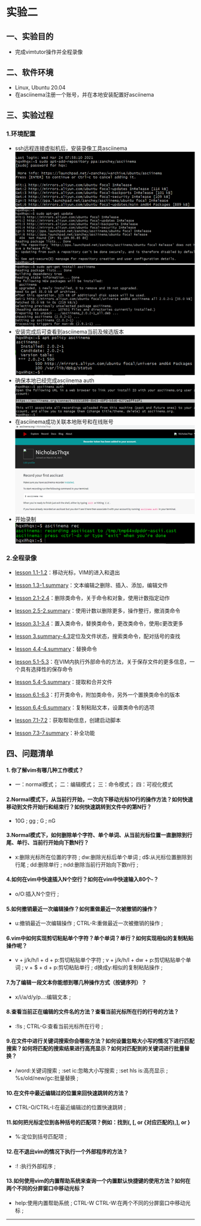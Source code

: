 # 实验二

## 一、实验目的
- 完成vimtutor操作并全程录像

## 二、软件环境
- Linux, Ubuntu 20.04
- 在asciinema注册一个账号，并在本地安装配置好asciinema

## 三、实验过程

### 1.环境配置
- ssh远程连接虚拟机后，安装录像工具asciinema
![安装asciinema1](./img-2/install1.png)
![安装asciinema2](./img-2/install2.png)
![安装asciinema3](./img-2/install3.png)
- 安装完成后可查看到asciinema当前及候选版本
![查看asciinema候选版本](./img-2/policy.png)
- 确保本地已经完成asciinema auth
![完成asciinema auth](./img-2/auth.png)
- 在asciinema成功关联本地账号和在线账号
![关联账号](./img-2/add.png)
- 开始录制
![开始录制](./img-2/recording.png)

### 2.全程录像
- [lesson 1.1-1.2](https://asciinema.org/a/HBP9EFXgXiLaxQCSxbJr5XAIj)：移动光标，VIM的进入和退出
- [lesson 1.3-1.summary](https://asciinema.org/a/AepLe9zvckgLCdhFvDW1XFoBD)：文本编辑之删除、插入、添加，编辑文件

- [lesson 2.1-2.4](https://asciinema.org/a/hJeeNf7idWzl9ajJb4nJYUlVb)：删除类命令，关于命令和对象，使用计数指定动作

- [lesson 2.5-2.summary](https://asciinema.org/a/DytsZdKbWatu61X5Tb281G9JY)：使用计数以删除更多，操作整行，撤消类命令

- [lesson 3.1-3.4](https://asciinema.org/a/qPqXZl179ueInzWGUOA8lumWc)：置入类命令，替换类命令，更改类命令，使用c更改更多

- [lesson 3.summary-4.3](https://asciinema.org/a/6mRPoLsSE66Gkoe1A9rM1Tait)定位及文件状态，搜索类命令，配对括号的查找

- [lesson 4.4-4.summary](https://asciinema.org/a/eEKOcqH73KxUce1y0iGiwAVGZ)：替换命令

- [lesson 5.1-5.3](https://asciinema.org/a/W79WxBQclbW634dd6VuelNjfe)：在VIM内执行外部命令的方法，关于保存文件的更多信息，一个具有选择性的保存命令

- [lesson 5.4-5.summary](https://asciinema.org/a/OYUv3OuM8qEfziacij8NgIxSA)：提取和合并文件

- [lesson 6.1-6.3](https://asciinema.org/a/XRIjtbg53xu1iiFxlGepmjpTK)：打开类命令，附加类命令，另外一个置换类命令的版本

- [lesson 6.4-6.summary](https://asciinema.org/a/nWp5o9PLwuzyLDRl8B0wjwIU6)：复制粘贴文本，设置类命令的选项

- [lesson 7.1-7.2](https://asciinema.org/a/h9H4QNbearmXkpRWinvA58X7D)：获取帮助信息，创建启动脚本

- [lesson 7.3-7.summary](https://asciinema.org/a/GNzfftdjZM7Wgu1Ly8WNPbJ27)：补全功能


## 四、问题清单
#### 1. 你了解vim有哪几种工作模式？

- 一：normal模式； 二：编辑模式； 三：命令模式； 四：可视化模式

#### 2.Normal模式下，从当前行开始，一次向下移动光标10行的操作方法？如何快速移动到文件开始行和结束行？如何快速跳转到文件中的第N行？

- 10G ; gg ; G ; nG

#### 3.Normal模式下，如何删除单个字符、单个单词、从当前光标位置一直删除到行尾、单行、当前行开始向下数N行？

- x:删除光标所在位置的字符 ;
  dw:删除光标后单个单词 ;
  d$:从光标位置删除到行尾 ;
  dd:删除单行 ;
  ndd:删除当前行开始向下数n行 ;

#### 4.如何在vim中快速插入N个空行？如何在vim中快速输入80个-？

- o/O:插入N个空行 ;

#### 5.如何撤销最近一次编辑操作？如何重做最近一次被撤销的操作？

- u:撤销最近一次编辑操作 ;
  CTRL-R:重做最近一次被撤销的操作 ;

#### 6.vim中如何实现剪切粘贴单个字符？单个单词？单行？如何实现相似的复制粘贴操作呢？

- v + j/k/h/l + d + p:剪切粘贴单个字符 ;
  v + j/k/h/l + dw + p:剪切粘贴单个单词 ;
  v + $ + d + p:剪切粘贴单行 ;
  d换成y:相似的复制粘贴操作 ;

#### 7.为了编辑一段文本你能想到哪几种操作方式（按键序列）？

- x/i/a/d/y/p...:编辑文本 ;

#### 8.查看当前正在编辑的文件名的方法？查看当前光标所在行的行号的方法？

- :!ls ;
  CTRL-G:查看当前光标所在行号 ;

#### 9.在文件中进行关键词搜索你会哪些方法？如何设置忽略大小写的情况下进行匹配搜索？如何将匹配的搜索结果进行高亮显示？如何对匹配到的关键词进行批量替换？

- /word:关键词搜索 ;
  :set ic:忽略大小写搜索 ;
  :set hls is:高亮显示 ;
  %s/old/new/gc:批量替换 ;

#### 10.在文件中最近编辑过的位置来回快速跳转的方法？

- CTRL-O/CTRL-I:在最近编辑过的位置快速跳转 ;

#### 11.如何把光标定位到各种括号的匹配项？例如：找到(, [, or {对应匹配的),], or }

- %:定位到括号匹配项 ;

#### 12.在不退出vim的情况下执行一个外部程序的方法？

- :! :执行外部程序 ;

#### 13.如何使用vim的内置帮助系统来查询一个内置默认快捷键的使用方法？如何在两个不同的分屏窗口中移动光标？

- help:使用内置帮助系统 ;
  CTRL-W CTRL-W:在两个不同的分屏窗口中移动光标 ;

---